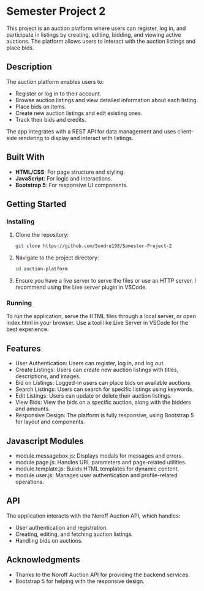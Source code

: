 # Semester Project 2

This project is an auction platform where users can register, log in, and participate in listings by creating, editing, bidding, and viewing active auctions. The platform allows users to interact with the auction listings and place bids.

## Description

The auction platform enables users to:
- Register or log in to their account.
- Browse auction listings and view detailed information about each listing.
- Place bids on items.
- Create new auction listings and edit existing ones.
- Track their bids and credits.

The app integrates with a REST API for data management and uses client-side rendering to display and interact with listings.

## Built With

- **HTML/CSS**: For page structure and styling.
- **JavaScript**: For logic and interactions.
- **Bootstrap 5**: For responsive UI components.
  
## Getting Started

### Installing

1. Clone the repository:

   ```bash
   git clone https://github.com/Sondre198/Semester-Project-2

2. Navigate to the project directory:

   ```bash
   cd auction-platform

3. Ensure you have a live server to serve the files or use an HTTP server. I recommend using the Live server plugin in VSCode.

### Running

To run the application, serve the HTML files through a local server, or open index.html in your browser. Use a tool like Live Server in VSCode for the best experience.

## Features

- User Authentication: Users can register, log in, and log out.
- Create Listings: Users can create new auction listings with titles, descriptions, and images.
- Bid on Listings: Logged-in users can place bids on available auctions.
- Search Listings: Users can search for specific listings using keywords.
- Edit Listings: Users can update or delete their auction listings.
- View Bids: View the bids on a specific auction, along with the bidders and amounts.
- Responsive Design: The platform is fully responsive, using Bootstrap 5 for layout and components.

## Javascript Modules

- module.messagebox.js: Displays modals for messages and errors.
- module.page.js: Handles URL parameters and page-related utilities.
- module.template.js: Builds HTML templates for dynamic content.
- module.user.js: Manages user authentication and profile-related operations.

## API

The application interacts with the Noroff Auction API, which handles:
- User authentication and registration.
- Creating, editing, and fetching auction listings.
- Handling bids on auctions.

## Acknowledgments
- Thanks to the Noroff Auction API for providing the backend services.
- Bootstrap 5 for helping with the responsive design.
